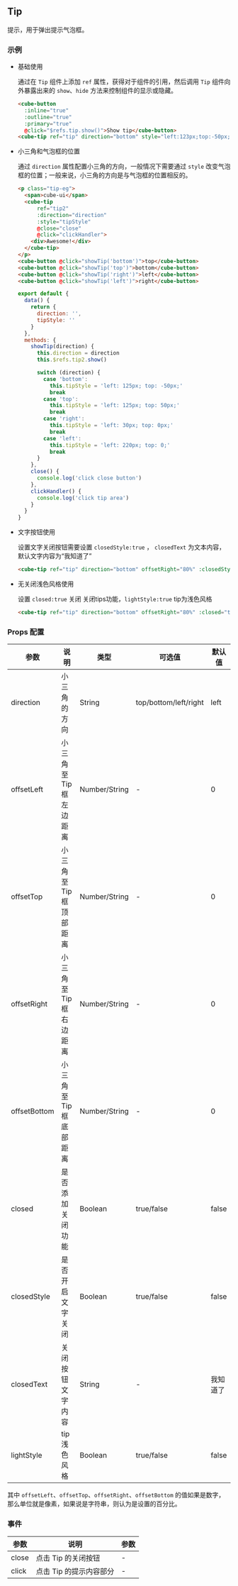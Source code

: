 ## Tip

提示，用于弹出提示气泡框。

### 示例

- 基础使用

  通过在 `Tip` 组件上添加 `ref` 属性，获得对于组件的引用，然后调用 `Tip` 组件向外暴露出来的 `show`、`hide` 方法来控制组件的显示或隐藏。
  ```html
  <cube-button
    :inline="true"
    :outline="true"
    :primary="true"
    @click="$refs.tip.show()">Show tip</cube-button>
  <cube-tip ref="tip" direction="bottom" style="left:123px;top:-50px;">Tip</cube-tip>
  ```

- 小三角和气泡框的位置

  通过 `direction` 属性配置小三角的方向，一般情况下需要通过 `style` 改变气泡框的位置；一般来说，小三角的方向是与气泡框的位置相反的。

  ```html
  <p class="tip-eg">
    <span>cube-ui</span>
    <cube-tip
        ref="tip2"
        :direction="direction"
        :style="tipStyle"
        @close="close"
        @click="clickHandler">
      <div>Awesome!</div>
    </cube-tip>
  </p>
  <cube-button @click="showTip('bottom')">top</cube-button>
  <cube-button @click="showTip('top')">bottom</cube-button>
  <cube-button @click="showTip('right')">left</cube-button>
  <cube-button @click="showTip('left')">right</cube-button>
  ```
  ```javascript
  export default {
    data() {
      return {
        direction: '',
        tipStyle: ''
      }
    },
    methods: {
      showTip(direction) {
        this.direction = direction
        this.$refs.tip2.show()

        switch (direction) {
          case 'bottom':
            this.tipStyle = 'left: 125px; top: -50px;'
            break
          case 'top':
            this.tipStyle = 'left: 125px; top: 50px;'
            break
          case 'right':
            this.tipStyle = 'left: 30px; top: 0px;'
            break
          case 'left':
            this.tipStyle = 'left: 220px; top: 0;'
            break
        }
      },
      close() {
        console.log('click close button')
      },
      clickHandler() {
        console.log('click tip area')
      }
    }
  }
  ```

- 文字按钮使用

  设置文字关闭按钮需要设置 `closedStyle:true` ， `closedText` 为文本内容，默认文字内容为“我知道了”

  ```html
  <cube-tip ref="tip" direction="bottom" offsetRight="80%" :closedStyle="true" closedText="我知道了" style="left:12%;">引导标题文字<p>相关描述文字相关描述文字</p><p>相关描述文字相关描述文字</p></cube-tip>
  ```

- 无关闭浅色风格使用

  设置 `closed:true` 关闭 关闭tips功能，`lightStyle:true` tip为浅色风格

  ```html
  <cube-tip ref="tip" direction="bottom" offsetRight="80%" :closed="true" :lightStyle="true" style="top:0;left:30%;">引导标题文字</cube-tip>
  ```

### Props 配置

| 参数 | 说明 | 类型 | 可选值 | 默认值 |
| - | - | - | - | - |
| direction | 小三角的方向 | String | top/bottom/left/right | left |
| offsetLeft | 小三角至 Tip 框左边距离 | Number/String | - | 0 |
| offsetTop | 小三角至 Tip 框顶部距离 | Number/String | - | 0 |
| offsetRight | 小三角至 Tip 框右边距离 | Number/String | - | 0 |
| offsetBottom | 小三角至 Tip 框底部距离 | Number/String | - | 0 |
| closed | 是否添加关闭功能 | Boolean | true/false | false |
| closedStyle | 是否开启文字关闭 | Boolean | true/false | false |
| closedText | 关闭按钮文字内容 | String | - | 我知道了 |
| lightStyle | tip浅色风格 | Boolean | true/false | false |

其中 `offsetLeft`、`offsetTop`、`offsetRight`、`offsetBottom` 的值如果是数字，那么单位就是像素，如果说是字符串，则认为是设置的百分比。

### 事件

| 参数 | 说明 | 参数 |
| - | - | - |
| close | 点击 Tip 的关闭按钮 | - |
| click | 点击 Tip 的提示内容部分 | - |
